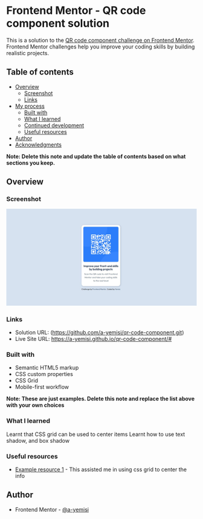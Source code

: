 # Frontend Mentor - QR code component solution

This is a solution to the [QR code component challenge on Frontend Mentor](https://www.frontendmentor.io/challenges/qr-code-component-iux_sIO_H). Frontend Mentor challenges help you improve your coding skills by building realistic projects.

## Table of contents

- [Overview](#overview)
  - [Screenshot](#screenshot)
  - [Links](#links)
- [My process](#my-process)
  - [Built with](#built-with)
  - [What I learned](#what-i-learned)
  - [Continued development](#continued-development)
  - [Useful resources](#useful-resources)
- [Author](#author)
- [Acknowledgments](#acknowledgments)

**Note: Delete this note and update the table of contents based on what sections you keep.**

## Overview

### Screenshot

![](./screenshot.jpg)

### Links

- Solution URL: (https://github.com/a-yemisi/qr-code-component.git)
- Live Site URL: https://a-yemisi.github.io/qr-code-component/#

### Built with

- Semantic HTML5 markup
- CSS custom properties
- CSS Grid
- Mobile-first workflow

**Note: These are just examples. Delete this note and replace the list above with your own choices**

### What I learned

Learnt that CSS grid can be used to center items
Learnt how to use text shadow, and box shadow

### Useful resources

- [Example resource 1](https://developer.mozilla.org/en-US/docs/Web/CSS/CSS_grid_layout/Basic_concepts_of_grid_layout) - This assisted me in using css grid to center the info

## Author

- Frontend Mentor - [@a-yemisi](https://www.frontendmentor.io/profile/a-yemisi)
